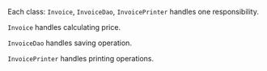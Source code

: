 Each class:
```Invoice```, ```InvoiceDao```, ```InvoicePrinter``` handles one responsibility.

```Invoice``` handles calculating price.

```InvoiceDao``` handles saving operation.

```InvoicePrinter``` handles printing operations.